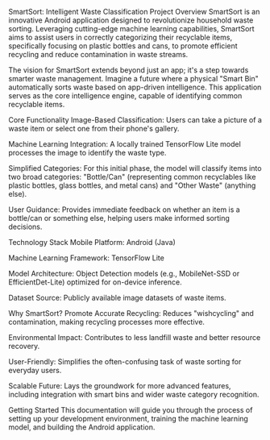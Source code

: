 SmartSort: Intelligent Waste Classification
Project Overview
SmartSort is an innovative Android application designed to revolutionize household waste sorting. Leveraging cutting-edge machine learning capabilities, SmartSort aims to assist users in correctly categorizing their recyclable items, specifically focusing on plastic bottles and cans, to promote efficient recycling and reduce contamination in waste streams.

The vision for SmartSort extends beyond just an app; it's a step towards smarter waste management. Imagine a future where a physical "Smart Bin" automatically sorts waste based on app-driven intelligence. This application serves as the core intelligence engine, capable of identifying common recyclable items.

Core Functionality
Image-Based Classification: Users can take a picture of a waste item or select one from their phone's gallery.

Machine Learning Integration: A locally trained TensorFlow Lite model processes the image to identify the waste type.

Simplified Categories: For this initial phase, the model will classify items into two broad categories: "Bottle/Can" (representing common recyclables like plastic bottles, glass bottles, and metal cans) and "Other Waste" (anything else).

User Guidance: Provides immediate feedback on whether an item is a bottle/can or something else, helping users make informed sorting decisions.

Technology Stack
Mobile Platform: Android (Java)

Machine Learning Framework: TensorFlow Lite

Model Architecture: Object Detection models (e.g., MobileNet-SSD or EfficientDet-Lite) optimized for on-device inference.

Dataset Source: Publicly available image datasets of waste items.

Why SmartSort?
Promote Accurate Recycling: Reduces "wishcycling" and contamination, making recycling processes more effective.

Environmental Impact: Contributes to less landfill waste and better resource recovery.

User-Friendly: Simplifies the often-confusing task of waste sorting for everyday users.

Scalable Future: Lays the groundwork for more advanced features, including integration with smart bins and wider waste category recognition.

Getting Started
This documentation will guide you through the process of setting up your development environment, training the machine learning model, and building the Android application.